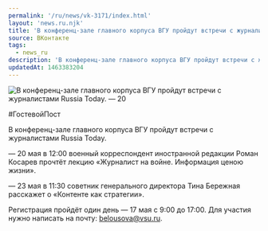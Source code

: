 ```yaml
---
permalink: '/ru/news/vk-3171/index.html'
layout: 'news.ru.njk'
title: 'В конференц-зале главного корпуса ВГУ пройдут встречи с журналистами Russia Today'
source: ВКонтакте
tags:
  - news_ru
description: 'В конференц-зале главного корпуса ВГУ пройдут встречи с журналистами Russia Today'
updatedAt: 1463383204
---
```

![В конференц-зале главного корпуса ВГУ пройдут встречи с журналистами Russia Today. — 20](https://sun9-50.userapi.com/impf/c630531/v630531484/2992c/-vwP1AXBAXg.jpg?size=891x505&quality=96&proxy=1&sign=a17f585be80d72835d4e1550d0d988e2&c_uniq_tag=rjh40dEQfp_DSKLwrSi4pCpLLhf1PkyPPhqCyiDmSXg&type=album)

#ГостевойПост

В конференц-зале главного корпуса ВГУ пройдут встречи с журналистами Russia Today.

— 20 мая в 12:00 военный корреспондент иностранной редакции Роман Косарев прочтёт лекцию «Журналист на войне. Информация ценою жизни».

— 23 мая в 11:30 советник генерального директора Тина Бережная расскажет о «Контенте как стратегии».

Регистрация пройдёт один день — 17 мая с 9:00 до 17:00.
Для участия нужно написать на почту: belousova@vsu.ru.
